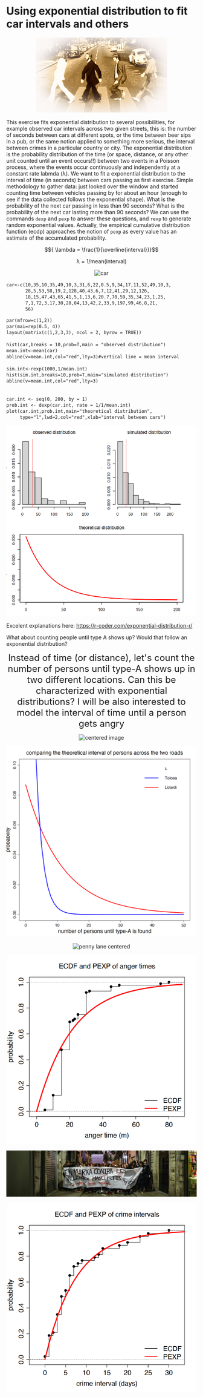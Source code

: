 # Using exponential distribution to fit car intervals and others

<p align="center">
  <img src="penny lane tr.gif" alt="penny lane centered">
</p>

This exercise fits exponential distribution to several possibilities, for example observed car intervals across two given streets, this is: the number of seconds between cars at different spots, or the time between beer sips in a pub, or the same notion applied to something more serious, the interval between crimes in a particular country or city. The exponential distribution is the probability distribution of the time (or space, distance, or any other unit counted until an event occurs!!) between two events in a Poisson process, where the events occur continuously and independently at a constant rate labmda (λ). We want to fit a exponential distribution to the interval of time (in seconds) between cars passing as  first exercise. Simple methodology to gather data: just looked over the window and started counting time between vehicles passing by for about an hour (enough to see if the data collected follows the exponential shape). What is the probability of the next car passing in less than 90 seconds? What is the probability of the next car lasting more than 90 seconds? We can use the commands `dexp` and `pexp` to answer these questions, and `rexp` to generate random exponential values. Actually, the empirical cumulative distribution function (ecdp) approaches the notion of `pexp` as every value has an estimate of the accumulated probability.

<p align="center">
  $${
  \lambda = \frac{1}{\overline{interval}}}$$
</p>
<p align="center">

<p align="center">
  λ = 1/mean(interval)</p>
<p align="center">


<img src="https://external-content.duckduckgo.com/iu/?u=http%3A%2F%2Fwww.gifmania.co.uk%2FVehicles-Animated-Gifs%2FAnimated-Cars%2FSports-Cars%2FRed-Porsche-911-54536.gif&f=1&nofb=1" alt="car">
</p>

```{r,echo=TRUE}
car<-c(10,35,10,35,49,10,3,31,6,22,0.5,9,34,17,11,52,49,10,3,
       28,5,53,58,19,2,128,40,43,6,7,12,41,29,12,126,
       18,15,47,43,65,41,5,1,13,6,20.7,70,59,35,34,23,1,25,
       7,1,72,3,17,30,28,84,13,42,2,33,9,197,99,46,8,21,
       56)
```
```
par(mfrow=c(1,2))
par(mai=rep(0.5, 4))
layout(matrix(c(1,2,3,3), ncol = 2, byrow = TRUE))

hist(car,breaks = 10,prob=T,main = "observed distribution")
mean.int<-mean(car)
abline(v=mean.int,col="red",lty=3)#vertical line = mean interval

sim.int<-rexp(1000,1/mean.int)
hist(sim.int,breaks=10,prob=T,main="simulated distribution")
abline(v=mean.int,col="red",lty=3)


car.int <- seq(0, 200, by = 1)
prob.int <- dexp(car.int, rate = 1/1/mean.int)  
plot(car.int,prob.int,main="theoretical distribution",
     type="l",lwd=2,col="red",xlab="interval between cars")
```
<img src="three figures.png" alt="3 figures">

Excelent explanations here:
<https://r-coder.com/exponential-distribution-r/>

What about counting people until type A shows up? Would that follow an exponential distribution?

<center>
<font size="5">Instead of time (or distance), let's count the number of persons until type-A shows up in two different locations. Can this be characterized with exponential distributions? I will be also interested to model the interval of time until a person gets angry </font>
<p align="center">
    <img src="https://external-content.duckduckgo.com/iu/?u=https%3A%2F%2Fimg.pngio.com%2Fmassive-crush-pt-1-all-saints-youth-ministry-people-walking-png-gif-302_170.gif&f=1&nofb=1" alt="centered image" />
</p>

<img src="type A person.png" alt="exponential distribution of type A intervals">

<p align="center">
  <img src="https://unrealitymag.com/wp-content/uploads/2012/07/eZb0i.gif" alt="penny lane centered"
       width=650>
</p>  

<p align="center">
  <img src="ECDF and PEXP.png" alt="penny lane centered"
       width=500>
</p>      
  
  <p align="center">
  <img src="machist violence.png" alt="penny lane centered"
       >
</p>  

<p align="center">
  <img src="ecdf and pexp crime.png" alt="penny lane centered"
       width=500>
</p>  
